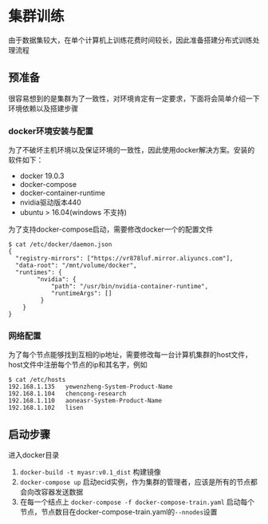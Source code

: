 # 集群训练
由于数据集较大，在单个计算机上训练花费时间较长，因此准备搭建分布式训练处理流程
## 预准备
很容易想到的是集群为了一致性，对环境肯定有一定要求，下面将会简单介绍一下环境依赖以及搭建步骤
### docker环境安装与配置
为了不破坏主机环境以及保证环境的一致性，因此使用docker解决方案。安装的软件如下：
+ docker 19.0.3
+ docker-compose
+ docker-container-runtime
+ nvidia驱动版本440
+ ubuntu > 16.04(windows 不支持)

为了支持docker-compose启动，需要修改docker一个的配置文件
```shell
$ cat /etc/docker/daemon.json
{
  "registry-mirrors": ["https://vr878luf.mirror.aliyuncs.com"],
  "data-root": "/mnt/volume/docker",
  "runtimes": {
        "nvidia": {
            "path": "/usr/bin/nvidia-container-runtime",
            "runtimeArgs": []
         }
    }
}
```
### 网络配置
为了每个节点能够找到互相的ip地址，需要修改每一台计算机集群的host文件，host文件中注册每个节点的ip和其名字，例如
```
$ cat /etc/hosts
192.168.1.135   yewenzheng-System-Product-Name
192.168.1.104   chencong-research
192.168.1.110   aoneasr-System-Product-Name
192.168.1.102   lisen
```

## 启动步骤

进入docker目录
1. `docker-build -t myasr:v0.1_dist` 构建镜像
2. `docker-compose up` 启动ecid实例，作为集群的管理者，应该是所有的节点都会向改容器发送数据
3. 在每一个结点上 `docker-compose -f docker-compose-train.yaml` 启动每个节点，节点数目在docker-compose-train.yaml的`--nnodes`设置

